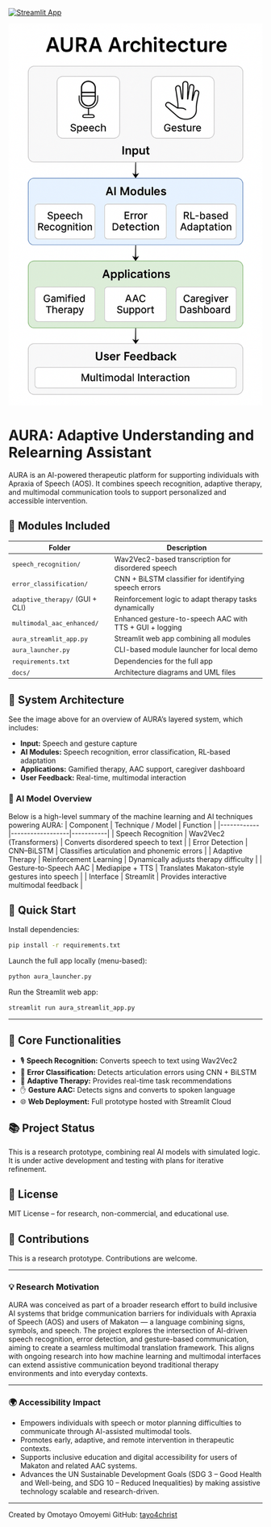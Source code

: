 [![Streamlit App](https://static.streamlit.io/badges/streamlit_badge_black_white.svg)](https://aura-apraxia-aac-rnkcwedsqwp7nwyg9umbx7.streamlit.app/)

![AURA Architecture](docs/architecture_diagram.png)

# AURA: Adaptive Understanding and Relearning Assistant

AURA is an AI-powered therapeutic platform for supporting individuals with Apraxia of Speech (AOS). It combines speech recognition, adaptive therapy, and multimodal communication tools to support personalized and accessible intervention.

## 🔧 Modules Included

| Folder                        | Description                                                  |
|-------------------------------|--------------------------------------------------------------|
| `speech_recognition/`         | Wav2Vec2-based transcription for disordered speech           |
| `error_classification/`       | CNN + BiLSTM classifier for identifying speech errors        |
| `adaptive_therapy/` (GUI + CLI) | Reinforcement logic to adapt therapy tasks dynamically       |
| `multimodal_aac_enhanced/`    | Enhanced gesture-to-speech AAC with TTS + GUI + logging      |
| `aura_streamlit_app.py`       | Streamlit web app combining all modules                      |
| `aura_launcher.py`            | CLI-based module launcher for local demo                     |
| `requirements.txt`            | Dependencies for the full app                                |
| `docs/`                       | Architecture diagrams and UML files                          |

## 📸 System Architecture

See the image above for an overview of AURA’s layered system, which includes:
- **Input:** Speech and gesture capture
- **AI Modules:** Speech recognition, error classification, RL-based adaptation
- **Applications:** Gamified therapy, AAC support, caregiver dashboard
- **User Feedback:** Real-time, multimodal interaction

### 🧠 AI Model Overview

Below is a high-level summary of the machine learning and AI techniques powering AURA:
| Component | Technique / Model | Function |
|------------|------------------|-----------|
| Speech Recognition | Wav2Vec2 (Transformers) | Converts disordered speech to text |
| Error Detection | CNN–BiLSTM | Classifies articulation and phonemic errors |
| Adaptive Therapy | Reinforcement Learning | Dynamically adjusts therapy difficulty |
| Gesture-to-Speech AAC | Mediapipe + TTS | Translates Makaton-style gestures into speech |
| Interface | Streamlit | Provides interactive multimodal feedback |


## 🚀 Quick Start

Install dependencies:

```bash
pip install -r requirements.txt
```

Launch the full app locally (menu-based):

```bash
python aura_launcher.py
```

Run the Streamlit web app:

```bash
streamlit run aura_streamlit_app.py
```

---

## 🧪 Core Functionalities

- 🎙 **Speech Recognition:** Converts speech to text using Wav2Vec2
- 🧠 **Error Classification:** Detects articulation errors using CNN + BiLSTM
- 🎯 **Adaptive Therapy:** Provides real-time task recommendations
- ✋ **Gesture AAC:** Detects signs and converts to spoken language
- 🌐 **Web Deployment:** Full prototype hosted with Streamlit Cloud

## 📚 Project Status

This is a research prototype, combining real AI models with simulated logic. It is under active development and testing with plans for iterative refinement.

## 🧠 License

MIT License – for research, non-commercial, and educational use.

## 🤝 Contributions

This is a research prototype. Contributions are welcome.

---

### 💡 Research Motivation
AURA was conceived as part of a broader research effort to build inclusive AI systems that bridge communication barriers for individuals with Apraxia of Speech (AOS) and users of Makaton — a language combining signs, symbols, and speech.
The project explores the intersection of AI-driven speech recognition, error detection, and gesture-based communication, aiming to create a seamless multimodal translation framework.
This aligns with ongoing research into how machine learning and multimodal interfaces can extend assistive communication beyond traditional therapy environments and into everyday contexts.

---

### 🌍 Accessibility Impact

- Empowers individuals with speech or motor planning difficulties to communicate through AI-assisted multimodal tools.
- Promotes early, adaptive, and remote intervention in therapeutic contexts.
- Supports inclusive education and digital accessibility for users of Makaton and related AAC systems.
- Advances the UN Sustainable Development Goals (SDG 3 – Good Health and Well-being, and SDG 10 – Reduced Inequalities) by making assistive technology scalable and research-driven.

---

Created by Omotayo Omoyemi
GitHub: [tayo4christ](https://github.com/tayo4christ)
